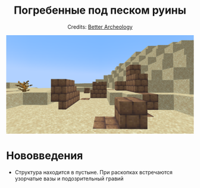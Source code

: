 <div align="center">

<h1> Погребенные под песком руины </h1>

Credits: [Better Archeology](https://modrinth.com/mod/better-archeology)

![image](https://github.com/Slarof/Custom_Structures/blob/main/files/structures/buried_ruins_sand.png)
</div>



# Нововведения
- Структура находится в пустыне. При раскопках встречаются узорчатые вазы и подозрительный гравий
